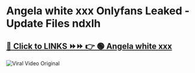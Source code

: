 
 # Angela white xxx Onlyfans Leaked - Update Files ndxlh

## <h2><a href="https://clipsfans.com/Angela_white_xxx&ref=git">🔗 Click to LINKS ⏩⏩ 👉 🟢 Angela white xxx </a></h2>

<a href="https://clipsfans.com/Angela_white_xxx&ref=git" rel="nofollow" data-target="animated-image.originalLink"><img src="https://i.ibb.co.com/xMMVF88/686577567.gif" alt="Viral Video Original" style="max-width: 100%; display: inline-block;" data-target="animated-image.originalImage"></a>

